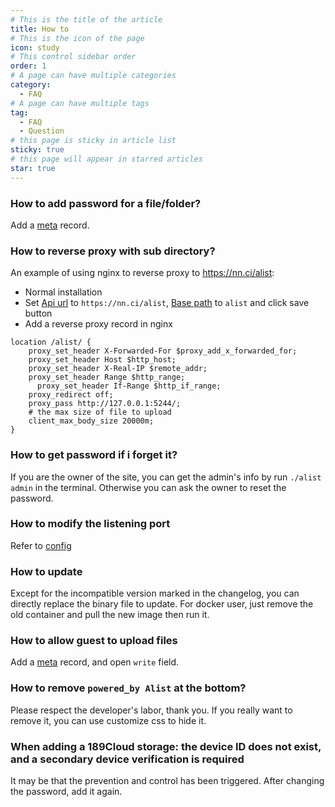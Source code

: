 ```yaml
---
# This is the title of the article
title: How to
# This is the icon of the page
icon: study
# This control sidebar order
order: 1
# A page can have multiple categories
category:
  - FAQ
# A page can have multiple tags
tag:
  - FAQ
  - Question
# this page is sticky in article list
sticky: true
# this page will appear in starred articles
star: true
---
```


### How to add password for a file/folder?

Add a [meta](../guide/advanced/meta.md) record.

### How to reverse proxy with sub directory?

An example of using nginx to reverse proxy to https://nn.ci/alist:
- Normal installation
- Set [Api url](../config/site.md#api-url) to `https://nn.ci/alist`, [Base path](../config/site.md#base-path) to `alist` and click save button
- Add a reverse proxy record in nginx
```nginx
location /alist/ {
    proxy_set_header X-Forwarded-For $proxy_add_x_forwarded_for;
    proxy_set_header Host $http_host;
    proxy_set_header X-Real-IP $remote_addr;
    proxy_set_header Range $http_range;
	  proxy_set_header If-Range $http_if_range;
    proxy_redirect off;
    proxy_pass http://127.0.0.1:5244/;
    # the max size of file to upload
    client_max_body_size 20000m;
}
```

### How to get password if i forget it?

If you are the owner of the site, you can get the admin's info by run `./alist admin` in the terminal.
Otherwise you can ask the owner to reset the password.

### How to modify the listening port​

Refer to [config](../config/configuration.md#port)

### How to update

Except for the incompatible version marked in the changelog, you can directly replace the binary file to update.
For docker user, just remove the old container and pull the new image then run it.

### How to allow guest to upload files

Add a [meta](../guide/advanced/meta.md) record, and open `write` field.

### How to remove `powered_by Alist` at the bottom?​

Please respect the developer's labor, thank you. If you really want to remove it, you can use customize css to hide it.


### When adding a 189Cloud storage: the device ID does not exist, and a secondary device verification is required​

It may be that the prevention and control has been triggered. After changing the password, add it again.

